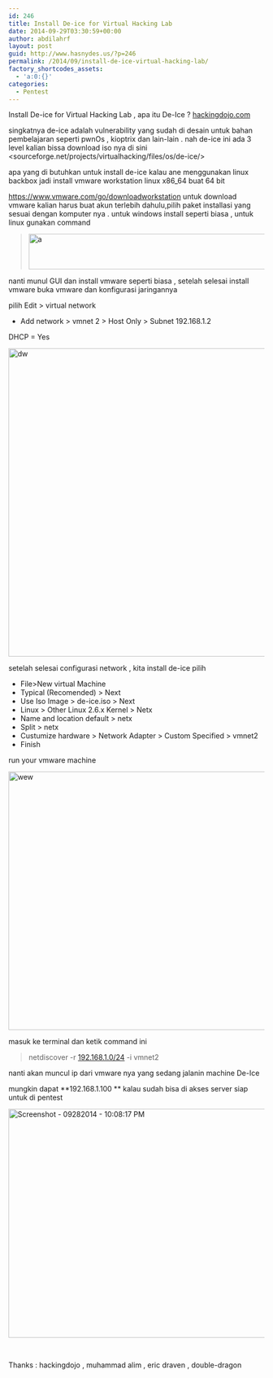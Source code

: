 ```yaml
---
id: 246
title: Install De-ice for Virtual Hacking Lab
date: 2014-09-29T03:30:59+00:00
author: abdilahrf
layout: post
guid: http://www.hasnydes.us/?p=246
permalink: /2014/09/install-de-ice-virtual-hacking-lab/
factory_shortcodes_assets:
  - 'a:0:{}'
categories:
  - Pentest
---
```

Install De-ice for Virtual Hacking Lab , apa itu De-Ice ? [hackingdojo.com](http://hackingdojo.com)

singkatnya de-ice adalah vulnerability yang sudah di desain untuk bahan pembelajaran seperti pwnOs , kioptrix dan lain-lain . nah de-ice ini ada 3 level kalian bissa download iso nya di sini <sourceforge.net/projects/virtualhacking/files/os/de-ice/>

apa yang di butuhkan untuk install de-ice kalau ane menggunakan linux backbox jadi install vmware workstation linux x86_64 buat 64 bit

<https://www.vmware.com/go/downloadworkstation> untuk download vmware kalian harus buat akun terlebih dahulu,pilih paket installasi yang sesuai dengan komputer nya . untuk windows install seperti biasa , untuk linux gunakan command

> [<img class="aligncenter size-full wp-image-247" src="http://www.hasnydes.us/wp-content/uploads/2014/09/a.png" alt="a" width="655" height="70" />](http://www.hasnydes.us/wp-content/uploads/2014/09/a.png)

nanti munul GUI dan install vmware seperti biasa , setelah selesai install vmware buka vmware dan konfigurasi jaringannya

pilih Edit > virtual network

+ Add network > vmnet 2 > Host Only > Subnet 192.168.1.2

DHCP = Yes

[<img class="aligncenter size-full wp-image-248" src="http://www.hasnydes.us/wp-content/uploads/2014/09/dw.png" alt="dw" width="628" height="606" />](http://www.hasnydes.us/wp-content/uploads/2014/09/dw.png)

setelah selesai configurasi network , kita install de-ice pilih

  * File>New virtual Machine
  * Typical (Recomended) > Next
  * Use Iso Image > de-ice.iso > Next
  * Linux > Other Linux 2.6.x Kernel > Netx
  * Name and location default > netx
  * Split > netx
  * Custumize hardware > Network Adapter > Custom Specified > vmnet2
  * Finish

run your vmware machine

[<img class="aligncenter wp-image-249 size-full" src="http://www.hasnydes.us/wp-content/uploads/2014/09/wew-e1411960944846.png" alt="wew" width="700" height="508" />](http://www.hasnydes.us/wp-content/uploads/2014/09/wew.png)

masuk ke terminal dan ketik command ini

<div class="_5wd9" data-reactid=".2c.$mid=11411916815343=2be5044a172b2b6eb04.2:0">
  <div class="_5wde" data-reactid=".2c.$mid=11411916815343=2be5044a172b2b6eb04.2:0.0">
    <div class="_5wdf _5w1r" data-reactid=".2c.$mid=11411916815343=2be5044a172b2b6eb04.2:0.0.0">
      <blockquote>
        <div data-reactid=".2c.$mid=11411916815343=2be5044a172b2b6eb04.2:0.0.0.0">
          <span class="_5yl5" data-reactid=".2c.$mid=11411916815343=2be5044a172b2b6eb04.2:0.0.0.0.0"><span class="null">netdiscover -r <a class="_553k" href="http://192.168.1.0/24" target="_blank" rel="nofollow">192.168.1.0/24</a> -i vmnet2</span></span>
        </div>
      </blockquote>
    </div>
  </div>
</div>

nanti akan muncul ip dari vmware nya yang sedang jalanin machine De-Ice

mungkin dapat **192.168.1.100 ** kalau sudah bisa di akses server siap untuk di pentest

[<img class="aligncenter wp-image-250 size-full" src="http://www.hasnydes.us/wp-content/uploads/2014/09/Screenshot-09282014-100817-PM-e1411961290844.png" alt="Screenshot - 09282014 - 10:08:17 PM" width="800" height="450" />](http://www.hasnydes.us/wp-content/uploads/2014/09/Screenshot-09282014-100817-PM.png)

&nbsp;

Thanks : hackingdojo , muhammad alim , eric draven , double-dragon